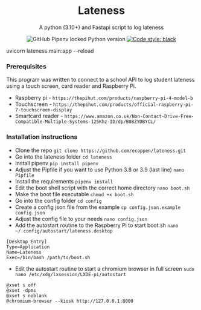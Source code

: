 <h1 align="center">
Lateness
</h1>

<p align="center">
A python (3.10+) and Fastapi script to log lateness
</p>
<p align="center">
<img alt="GitHub Pipenv locked Python version" src="https://img.shields.io/github/pipenv/locked/python-version/ecoppen/lateness">
<a href="https://github.com/psf/black"><img alt="Code style: black" src="https://img.shields.io/badge/code%20style-black-000000.svg"></a>
</p>

uvicorn lateness.main:app --reload

### Prerequisites
This program was written to connect to a school API to log student lateness using a touch screen, card reader and Raspberry Pi.
- Raspberry pi - `https://thepihut.com/products/raspberry-pi-4-model-b`
- Touchscreen - `https://thepihut.com/products/official-raspberry-pi-7-touchscreen-display`
- Smartcard reader - `https://www.amazon.co.uk/Non-Contact-Drive-Free-Compatible-Multiple-Systems-125Khz-ID/dp/B08ZYDBYCL/`

### Installation instructions 

- Clone the repo `git clone https://github.com/ecoppen/lateness.git`
- Go into the lateness folder `cd lateness`
- Install pipenv `pip install pipenv`
- Adjust the Pipfile if you want to use Python 3.8 or 3.9 (last line) `nano Pipfile`
- Install the requirements `pipenv install`
- Edit the boot shell script with the correct home directory `nano boot.sh`
- Make the boot file executable `chmod +x boot.sh`
- Go into the config folder `cd config`
- Create a config json file from the example `cp config.json.example config.json`
- Adjust the config file to your needs `nano config.json`
- Add the autostart routine to the Raspberry Pi to start boot.sh `nano ~/.config/autostart/lateness.desktop`
```
[Desktop Entry]
Type=Application
Name=Lateness
Exec=/bin/bash /path/to/boot.sh
```
- Edit the autostart routine to start a chromium browser in full screen `sudo nano /etc/xdg/lxsession/LXDE-pi/autostart`
```
@xset s off
@xset -dpms
@xset s noblank
@chromium-browser --kiosk http://127.0.0.1:8000
```
